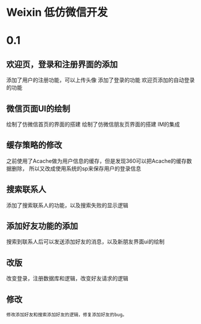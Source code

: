 # Weixin  低仿微信开发

  # 0.1

  ## 欢迎页，登录和注册界面的添加
  添加了用户的注册功能，可以上传头像
  添加了登录的功能
  欢迎页添加的自动登录的功能


  ## 微信页面UI的绘制

  绘制了仿微信首页的界面的搭建
  绘制了仿微信朋友页界面的搭建
  IM的集成

  ## 缓存策略的修改

  之前使用了Acache做为用户信息的缓存，但是发现360可以把Acache的缓存数据删除，
  所以又改成使用系统的sp来保存用户的登录信息

  ## 搜索联系人

  添加了搜索联系人的功能，以及搜索失败的显示逻辑


   ## 添加好友功能的添加

   搜索到联系人后可以发送添加好友的消息，以及新朋友界面ui的绘制

   ## 改版

   改变登录，注册数据库和逻辑，改变好友请求的逻辑


   ## 修改

    修改添加好友和搜索添加好友的逻辑，修复添加好友的bug。



